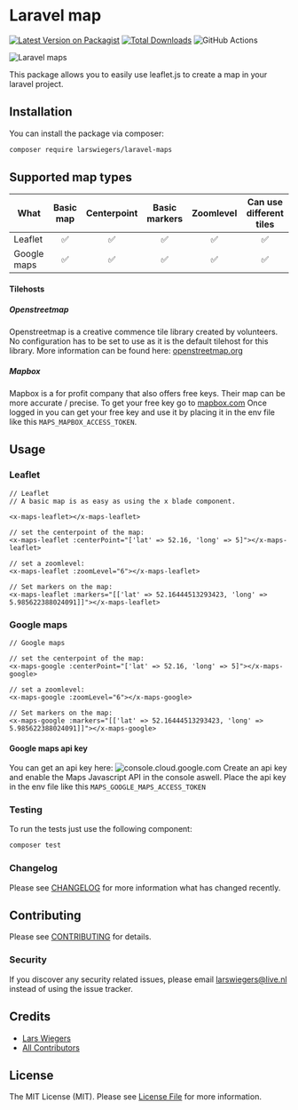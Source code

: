 # Laravel map

[![Latest Version on Packagist](https://img.shields.io/packagist/v/larswiegers/laravel-maps.svg?style=flat-square)](https://packagist.org/packages/larswiegers/laravel-maps)
[![Total Downloads](https://img.shields.io/packagist/dt/larswiegers/laravel-maps.svg?style=flat-square)](https://packagist.org/packages/larswiegers/laravel-maps)
![GitHub Actions](https://github.com/larswiegers/laravel-maps/actions/workflows/main.yml/badge.svg)

![Laravel maps](https://banners.beyondco.de/Laravel%20Maps.png?theme=light&packageManager=composer+require&packageName=larswiegers%2Flaravel-map&pattern=architect&style=style_1&description=The+easiest+way+to+use+maps+in+your+laravel+app.+&md=1&showWatermark=0&fontSize=100px&images=map&widths=500&heights=500)

This package allows you to easily use leaflet.js to create a map in your laravel project.

## Installation

You can install the package via composer:

```bash
composer require larswiegers/laravel-maps
```

## Supported map types
| What          | Basic map     | Centerpoint  | Basic markers  | Zoomlevel  | Can use different tiles  |
| ------------- |:-------------:|:------------:|:--------------:|:----------:|:------------------------:|
| Leaflet       | ✅            | ✅            | ✅             | ✅         | ✅                        |  
| Google maps   | ✅            | ✅            | ✅             | ✅         | ✅                        |  

#### Tilehosts
##### Openstreetmap
Openstreetmap is a creative commence tile library created by volunteers. 
No configuration has to be set to use as it is the default tilehost for this library.
More information can be found here: [openstreetmap.org](https://www.openstreetmap.org)

##### Mapbox
Mapbox is a for profit company that also offers free keys. 
Their map can be more accurate / precise. 
To get your free key go to [mapbox.com](https://account.mapbox.com/auth/signup/)
Once logged in you can get your free key and use it by placing it in the env file like this ``MAPS_MAPBOX_ACCESS_TOKEN``. 
## Usage
### Leaflet

```blade
// Leaflet
// A basic map is as easy as using the x blade component.

<x-maps-leaflet></x-maps-leaflet>

// set the centerpoint of the map:
<x-maps-leaflet :centerPoint="['lat' => 52.16, 'long' => 5]"></x-maps-leaflet>

// set a zoomlevel:
<x-maps-leaflet :zoomLevel="6"></x-maps-leaflet>

// Set markers on the map:
<x-maps-leaflet :markers="[['lat' => 52.16444513293423, 'long' => 5.985622388024091]]"></x-maps-leaflet>
```
### Google maps
``` blade
// Google maps

// set the centerpoint of the map:
<x-maps-google :centerPoint="['lat' => 52.16, 'long' => 5]"></x-maps-google>

// set a zoomlevel:
<x-maps-google :zoomLevel="6"></x-maps-google>

// Set markers on the map:
<x-maps-google :markers="[['lat' => 52.16444513293423, 'long' => 5.985622388024091]]"></x-maps-google>
```
#### Google maps api key
You can get an api key here:
![console.cloud.google.com](https://console.cloud.google.com/project/_/apiui/credential)
Create an api key and enable the Maps Javascript API in the console aswell. 
Place the api key in the env file like this ``MAPS_GOOGLE_MAPS_ACCESS_TOKEN``
### Testing
To run the tests just use the following component:
```bash
composer test
```

### Changelog

Please see [CHANGELOG](CHANGELOG.md) for more information what has changed recently.

## Contributing

Please see [CONTRIBUTING](CONTRIBUTING.md) for details.

### Security

If you discover any security related issues, please email larswiegers@live.nl instead of using the issue tracker.

## Credits

-   [Lars Wiegers](https://github.com/larswiegers)
-   [All Contributors](../../contributors)

## License

The MIT License (MIT). Please see [License File](LICENSE.md) for more information.

